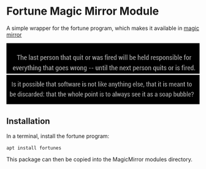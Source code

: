 # Fortune Magic Mirror Module

A simple wrapper for the fortune program, which makes it available in [magic mirror](https://magicmirror.builders/)

![A typical fortune](https://github.com/SteveWestbrook/MMM-fortunes/blob/master/images/fortune.png)
![A typical fortune](https://github.com/SteveWestbrook/MMM-fortunes/blob/master/images/fortune2.png)

## Installation

In a terminal, install the fortune program:

```
apt install fortunes
```

This package can then be copied into the MagicMirror modules directory.

